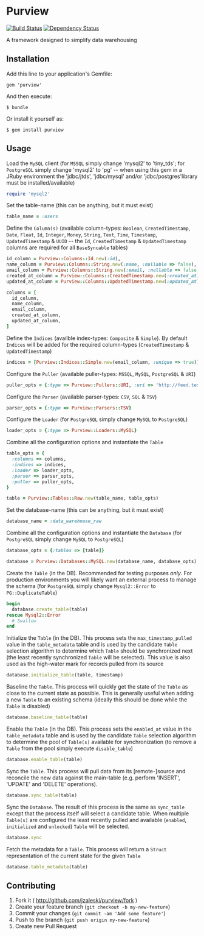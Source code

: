 # Purview

[![Build Status](https://secure.travis-ci.org/jzaleski/purview.png?branch=master)](http://travis-ci.org/jzaleski/purview)
[![Dependency Status](https://gemnasium.com/jzaleski/purview.png)](https://gemnasium.com/jzaleski/purview)

A framework designed to simplify data warehousing

## Installation

Add this line to your application's Gemfile:

    gem 'purview'

And then execute:

    $ bundle

Or install it yourself as:

    $ gem install purview

## Usage

Load the `MySQL` client (for `MSSQL` simply change 'mysql2' to 'tiny_tds'; for
`PostgreSQL` simply change 'mysql2' to 'pg' -- when using this gem in a JRuby
environment the 'jdbc/jtds', 'jdbc/mysql' and/or 'jdbc/postgres'library must be
installed/available)
```ruby
require 'mysql2'
```

Set the table-name (this can be anything, but it must exist)
```ruby
table_name = :users
```

Define the `Column(s)` (available column-types: `Boolean`, `CreatedTimestamp`,
`Date`, `Float`, `Id`, `Integer`, `Money`, `String`, `Text`, `Time`, `Timestamp`,
`UpdatedTimestamp` & `UUID` -- the `Id`, `CreatedTimestamp` & `UpdatedTimestamp`
columns are required for all `BaseSyncable` tables)
```ruby
id_column = Purview::Columns::Id.new(:id),
name_column = Purview::Columns::String.new(:name, :nullable => false),
email_column = Purview::Columns::String.new(:email, :nullable => false, :limit => 100),
created_at_column = Purview::Columns::CreatedTimestamp.new(:created_at),
updated_at_column = Purview::Columns::UpdatedTimestamp.new(:updated_at),

columns = [
  id_column,
  name_column,
  email_column,
  created_at_column,
  updated_at_column,
]
```

Define the `Indices` (availble index-types: `Composite` & `Simple`). By default
`Indices` will be added for the required column-types (`CreatedTimestamp` &
`UpdatedTimestamp`)
```ruby
indices = [Purview::Indices::Simple.new(email_column, :unique => true)]
```

Configure the `Puller` (available puller-types: `MSSQL`, `MySQL`, `PostgreSQL` &
`URI`)
```ruby
puller_opts = {:type => Purview::Pullers::URI, :uri => 'http://feed.test.com/users'}
```

Configure the `Parser` (available parser-types: `CSV`, `SQL` & `TSV`)
```ruby
parser_opts = {:type => Purview::Parsers::TSV}
```

Configure the `Loader` (for `PostgreSQL` simply change `MySQL` to `PostgreSQL`)
```ruby
loader_opts = {:type => Purview::Loaders::MySQL}
```

Combine all the configuration options and instantiate the `Table`
```ruby
table_opts = {
  :columns => columns,
  :indices => indices,
  :loader => loader_opts,
  :parser => parser_opts,
  :puller => puller_opts,
}

table = Purview::Tables::Raw.new(table_name, table_opts)
```

Set the database-name (this can be anything, but it must exist)
```ruby
database_name = :data_warehouse_raw
```

Combine all the configuration options and instantiate the `Database` (for
`PostgreSQL` simply change `MySQL` to `PostgreSQL`)
```ruby
database_opts = {:tables => [table]}

database = Purview::Databases::MySQL.new(database_name, database_opts)
```

Create the `Table` (in the DB). Recommended for testing purposes *only*. For
production environments you will likely want an external process to manage the
schema (for `PostgreSQL` simply change `Mysql2::Error` to `PG::DuplicateTable`)
```ruby
begin
  database.create_table(table)
rescue Mysql2::Error
  # Swallow
end
```

Initialize the `Table` (in the DB). This process sets the `max_timestamp_pulled`
value in the `table_metadata` table and is used by the candidate `Table`
selection algorithm to determine which `Table` should be synchronized next (the
least recently synchronized `Table` will be selected). This value is also used
as the high-water mark for records pulled from its source
```ruby
database.initialize_table(table, timestamp)
```

Baseline the `Table`. This process will quickly get the state of the `Table` as
close to the current state as possible. This is generally useful when adding a
new `Table` to an existing schema (ideally this should be done while the `Table`
is disabled)
```ruby
database.baseline_table(table)
```

Enable the `Table` (in the DB). This process sets the `enabled_at` value in the
`table_metadata` table and is used by the candidate `Table` selection algorithm
to determine the pool of `Table(s)` available for synchronization (to remove a
`Table` from the pool simply execute `disable_table`)
```ruby
database.enable_table(table)
```

Sync the `Table`. This process will pull data from its [remote-]source and
reconcile the new data against the main-table (e.g. perform 'INSERT', 'UPDATE'
and 'DELETE' operations).
```ruby
database.sync_table(table)
```

Sync the `Database`. The result of this process is the same as `sync_table`
except that the process itself will select a candidate table. When multiple
`Table(s)` are configured the least recently pulled and available (`enabled`,
`initialized` and `unlocked`) `Table` will be selected.
```ruby
database.sync
```

Fetch the metadata for a `Table`. This process will return a `Struct`
representation of the current state for the given `Table`
```ruby
database.table_metadata(table)
```

## Contributing

1. Fork it ( http://github.com/jzaleski/purview/fork )
2. Create your feature branch (`git checkout -b my-new-feature`)
3. Commit your changes (`git commit -am 'Add some feature'`)
4. Push to the branch (`git push origin my-new-feature`)
5. Create new Pull Request
